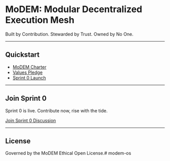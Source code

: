 # MoDEM: Modular Decentralized Execution Mesh

Built by Contribution. Stewarded by Trust. Owned by No One.

---

## Quickstart
- [MoDEM Charter](./charter/CHARTER.md)
- [Values Pledge](./charter/VALUES_PLEDGE.md)
- [Sprint 0 Launch](./charter/SPRINT_0.md)

---

## Join Sprint 0
Sprint 0 is live. Contribute now, rise with the tide.

[Join Sprint 0 Discussion](https://github.com/jameskierstead/modem-os/discussions)

---

## License
Governed by the MoDEM Ethical Open License.# modem-os
